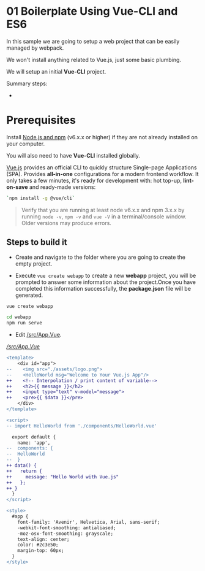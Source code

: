 # 01 Boilerplate Using Vue-CLI and ES6

In this sample we are going to setup a web project that can be easily managed by webpack.

We won't install anything related to Vue.js, just some basic plumbing.

We will setup an initial **Vue-CLI** project.

Summary steps:

- 

# Prerequisites

Install [Node.js and npm](https://nodejs.org/en/) (v6.x.x or higher) if they are not already installed on your computer. 

You will also need to have **Vue-CLI** installed globally.

[Vue.js](https://vuex.vuejs.org/en/) provides an official CLI to quickly structure Single-page Applications (SPA). Provides **all-in-one** configurations for a modern frontend workflow. It only takes a few minutes, it's ready for development with: hot top-up, **lint-on-save** and ready-made versions:

```bash
`npm install -g @vue/cli`
```

> Verify that you are running at least node v6.x.x and npm 3.x.x by running `node -v`, `npm -v` and `vue -V` in a terminal/console window. Older versions may produce errors.

## Steps to build it

- Create and navigate to the folder where you are going to create the empty project.

- Execute `vue create webapp` to create a new **webapp** project, you will be prompted to answer some information about the project.Once you have completed this information successfully, the **package.json** file will be generated.

```bash
vue create webapp
```

```bash
cd webapp
npm run serve
```

- Edit [/src/App.Vue](./src/App.Vue).

_[/src/App.Vue](./src/App.Vue)_
```diff
<template>
    <div id="app">
--    <img src="./assets/logo.png">
--    <HelloWorld msg="Welcome to Your Vue.js App"/>
++    <!-- Interpolation / print content of variable-->
++    <h2>{{ message }}</h2>
++    <input type="text" v-model="message">
++    <pre>{{ $data }}</pre>
    </div>
</template>

<script>
-- import HelloWorld from './components/HelloWorld.vue'

  export default {
    name: 'app',
--  components: {
--  HelloWorld
--  }
++ data() {
++   return {
++     message: "Hello World with Vue.js"
++   };
++ } 
  }
</script>

<style>
  #app {
    font-family: 'Avenir', Helvetica, Arial, sans-serif;
    -webkit-font-smoothing: antialiased;
    -moz-osx-font-smoothing: grayscale;
    text-align: center;
    color: #2c3e50;
    margin-top: 60px;
  }
</style>
```